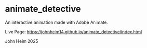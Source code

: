 # animate_detective

An interactive animation made with Adobe Animate.

Live Page: https://johnheim14.github.io/animate_detective/index.html

John Heim 2025
